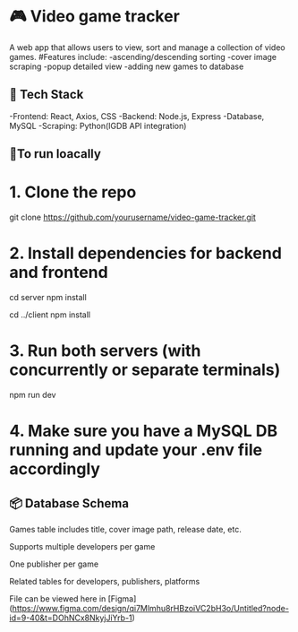 # 🎮 Video game tracker
A web app that allows users to view, sort and manage a collection of video games. 
    #Features include:
    -ascending/descending sorting
    -cover image scraping 
    -popup detailed view
    -adding new games to database

## 🧰 Tech Stack
-Frontend: React, Axios, CSS
-Backend: Node.js, Express
-Database, MySQL
-Scraping: Python(IGDB API integration)


## 🧪To run loacally
# 1. Clone the repo
git clone https://github.com/yourusername/video-game-tracker.git

# 2. Install dependencies for backend and frontend
cd server
npm install

cd ../client
npm install

# 3. Run both servers (with concurrently or separate terminals)
npm run dev

# 4. Make sure you have a MySQL DB running and update your .env file accordingly
 

 ## 📦 Database Schema
Games table includes title, cover image path, release date, etc.

Supports multiple developers per game

One publisher per game

Related tables for developers, publishers, platforms

File can be viewed here in [Figma] (https://www.figma.com/design/qi7Mlmhu8rHBzoiVC2bH3o/Untitled?node-id=9-40&t=DOhNCx8NkyjJiYrb-1)